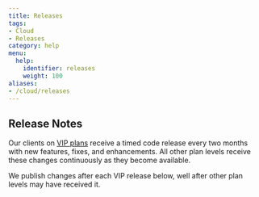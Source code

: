 ```yaml
---
title: Releases
tags:
- Cloud
- Releases
category: help
menu:
  help:
    identifier: releases
    weight: 100
aliases:
- /cloud/releases
---
```


## Release Notes

Our clients on [VIP plans](https://vanillaforums.com/plans) receive a timed code release every two months with new features, fixes, and enhancements. All other plan levels receive these changes continuously as they become available.

We publish changes after each VIP release below, well after other plan levels may have received it.
